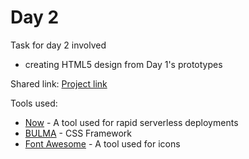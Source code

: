 # Day 2

Task for day 2 involved 
   - creating HTML5 design from Day 1's prototypes
   
   

Shared link: [Project link](https://day2-ketpzpbjcq.now.sh/)

Tools used:
- [Now](https://now.sh) - A tool used for rapid serverless deployments
- [BULMA](https://bulma.io) - CSS Framework
- [Font Awesome](https://fontawesome.com) - A tool used for icons
